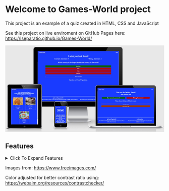 # Welcome to Games-World project

This project is an example of a quiz created in  HTML, CSS and JavaScript

See this project on live enviroment on GitHub Pages here: <https://lseparatio.github.io/Games-World/>

![Website on different screen sizes](readme-assets/images/screens.jpg)

## Features

<details>
<summary>Click To Expand Features</summary>

### Navigation

- Same navigation menu is used across all pages for consistency.

![NavBar Desktop](readme-assets/images/navbar-desktop.jpg)

- Navigation was designed to be easy to use and to understand.

![NavBar Mobile](readme-assets/images/navbar-mobile.jpg)

- Navigation was designed to work well on all devices.
- Even if a nav-bar was not necessary for this project, I created one to make it easier to expand the project with other pages, games, etc ...

### First Screen
First Screen was designed to present the website for user in a friendly manner and to ask for user name.

- First Screen Desktop

![First Screen Desktop](readme-assets/images/first-screen-desktop.png)

- First Screen Mobile

![First Screen Mobile](readme-assets/images/first-screen-mobile.png)

### Name validation screens

- Empty name validation screen

![Empty name validation screen](readme-assets/images/empty-username-validation.png)

- Special characters validation screen

![First Screen Mobile](readme-assets/images/wrong-caracters-validation.png)

### Choose topic screen

Choose topic screen is designed to allow the user to choose an topic of the quiz. Page is fully responsive.

- Choose topic screen desktop

![Choose topic screen desktop](readme-assets/images/choose-screen-desktop.png)

- Choose topic screen tablet

![Choose topic screen tablet](readme-assets/images/choose-screen-tablet.png)

- Choose topic screen mobile

![Choose topic screen mobile](readme-assets/images/choose-screen-mobile.png)

### Questions screen

This screen is designed to rondom show questions and to alow user to select an answer only by disabling the button after any of button is clicked.

- Questions screen desktop

![Questions screen desktop](readme-assets/images/question-screen-desktop.png)

- Questions screen mobile

![Questions screen mobile](readme-assets/images/question-screen-mobile.png)

### Answered question screen

When user is selecting an answer buttons are getting disabled to don't alow user to change the answer. Buttons are changing the colors in red and green to provide feedback if user was right.

- Answered question screen desktop

![Answered question screen desktop](readme-assets/images/answered-screen-desktop.png)

- Answered question screen mobile 

![Answered question screen](readme-assets/images/answered-screen-mobile.png)
</details>

Images from: <https://www.freeimages.com/>

Color adjusted for better contrast ratio using: <https://webaim.org/resources/contrastchecker/>

